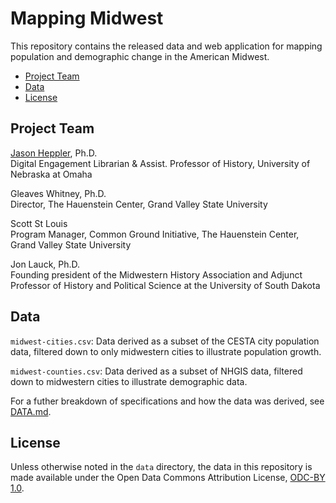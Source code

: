# Mapping Midwest

This repository contains the released data and web application for mapping population and demographic change in the American Midwest. 

- [Project Team](#project-team)
- [Data](#data)
- [License](#license)

## Project Team

[Jason Heppler](http://jasonheppler.org), Ph.D.  
Digital Engagement Librarian & Assist. Professor of History, University of Nebraska at Omaha

Gleaves Whitney, Ph.D.  
Director, The Hauenstein Center, Grand Valley State University

Scott St Louis  
Program Manager, Common Ground Initiative, The Hauenstein Center, Grand Valley State University

Jon Lauck, Ph.D.  
Founding president of the Midwestern History Association and Adjunct Professor of History and Political Science at the University of South Dakota

## Data

`midwest-cities.csv`: Data derived as a subset of the CESTA city population data, filtered down to only midwestern cities to illustrate population growth.

`midwest-counties.csv`: Data derived as a subset of NHGIS data, filtered down to midwestern cities to illustrate demographic data.

For a futher breakdown of specifications and how the data was derived, see [DATA.md](DATA.md).

## License

Unless otherwise noted in the `data` directory, the data in this repository is made available under the Open Data Commons Attribution License, [ODC-BY 1.0](http://opendatacommons.org/licenses/by/summary/).
